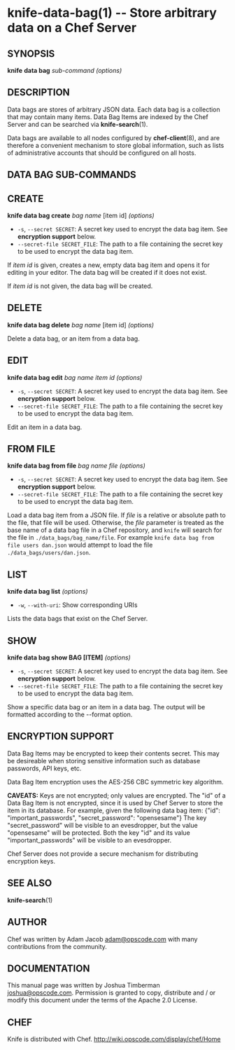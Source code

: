 knife-data-bag(1) -- Store arbitrary data on a Chef Server
========================================

## SYNOPSIS

__knife__ __data bag__ _sub-command_ _(options)_

## DESCRIPTION
Data bags are stores of arbitrary JSON data. Each data bag is a
collection that may contain many items. Data Bag Items are indexed by
the Chef Server and can be searched via __knife-search__(1).

Data bags are available to all nodes configured by __chef-client__(8),
and are therefore a convenient mechanism to store global information,
such as lists of administrative accounts that should be configured on
all hosts.

## DATA BAG SUB-COMMANDS

## CREATE
__knife data bag create__ _bag name_ [item id] _(options)_

  * `-s`, `--secret SECRET`:
   A secret key used to encrypt the data bag item. See __encryption support__ below.
  * `--secret-file SECRET_FILE`:
   The path to a file containing the secret key to be used to encrypt
   the data bag item.

If _item id_ is given, creates a new, empty data bag item and opens it for
editing in your editor. The data bag will be created if it does not
exist.

If _item id_ is not given, the data bag will be created.

## DELETE
__knife data bag delete__ _bag name_ [item id] _(options)_

Delete a data bag, or an item from a data bag.

## EDIT
__knife data bag edit__ _bag name_ _item id_ _(options)_

  * `-s`, `--secret SECRET`:
   A secret key used to encrypt the data bag item. See __encryption support__ below.
  * `--secret-file SECRET_FILE`:
   The path to a file containing the secret key to be used to encrypt
   the data bag item.

Edit an item in a data bag.

## FROM FILE
__knife data bag from file__ _bag name_ _file_ _(options)_

  * `-s`, `--secret SECRET`:
   A secret key used to encrypt the data bag item. See __encryption support__ below.
  * `--secret-file SECRET_FILE`:
   The path to a file containing the secret key to be used to encrypt
   the data bag item.

Load a data bag item from a JSON file. If _file_ is a relative or
absolute path to the file, that file will be used. Otherwise, the _file_
parameter is treated as the base name of a data bag file in a Chef
repository, and `knife` will search for the file in
`./data_bags/bag_name/file`. For example `knife data bag from file users
dan.json` would attempt to load the file `./data_bags/users/dan.json`.

## LIST
__knife data bag list__ _(options)_

  * `-w`, `--with-uri`:
    Show corresponding URIs

Lists the data bags that exist on the Chef Server.

## SHOW
__knife data bag show BAG [ITEM]__ _(options)_

  * `-s`, `--secret SECRET`:
   A secret key used to encrypt the data bag item. See __encryption support__ below.
  * `--secret-file SECRET_FILE`:
   The path to a file containing the secret key to be used to encrypt
   the data bag item.

Show a specific data bag or an item in a data bag. The output will be
formatted according to the --format option.

## ENCRYPTION SUPPORT
Data Bag Items may be encrypted to keep their contents secret. This may
be desireable when storing sensitive information such as database
passwords, API keys, etc.

Data Bag Item encryption uses the AES-256 CBC symmetric key algorithm.

__CAVEATS:__ Keys are not encrypted; only values are encrypted. The "id"
of a Data Bag Item is not encrypted, since it is used by Chef Server to
store the item in its database. For example, given the following data bag item:
    {"id": "important_passwords", "secret_password": "opensesame"}
The key "secret\_password" will be visible to an evesdropper, but the
value "opensesame" will be protected. Both the key "id" and its value
"important\_passwords" will be visible to an evesdropper.

Chef Server does not provide a secure mechanism for distributing
encryption keys.

## SEE ALSO
   __knife-search__(1)

## AUTHOR
   Chef was written by Adam Jacob <adam@opscode.com> with many contributions from the community.

## DOCUMENTATION
   This manual page was written by Joshua Timberman <joshua@opscode.com>.
   Permission is granted to copy, distribute and / or modify this document under the terms of the Apache 2.0 License.

## CHEF
   Knife is distributed with Chef. http://wiki.opscode.com/display/chef/Home


